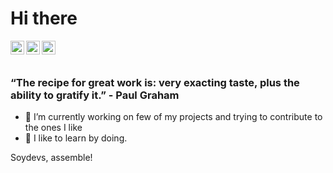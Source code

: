 # Hi there

<a href="https://linkedin.com/in/ekagra-sinha-488bb1179">
  <img align="left" alt="Ekagra Sinha - LinkedIn" width="22px" src="https://cdn.jsdelivr.net/npm/simple-icons@v3/icons/linkedin.svg"/>
</a>
<a href="https://www.instagram.com/iamekagra/">
  <img align="left" alt="Ekagra Sinha - Instagram" width="22px" src="https://cdn.jsdelivr.net/npm/simple-icons@v3/icons/instagram.svg"/>
</a>
<a href="https://twitter.com/iamekagra">
  <img align="left" alt="Ekagra Sinha - Twitter" width="22px" src="https://cdn.jsdelivr.net/npm/simple-icons@v3/icons/twitter.svg"/>
</a>
<br />
<br />

### “The recipe for great work is: very exacting taste, plus the ability to gratify it.” - Paul Graham

- 🔭 I’m currently working on few of my projects and trying to contribute to the ones I like
- 🌱 I like to learn by doing.

Soydevs, assemble!
